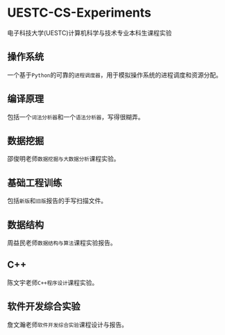 # UESTC-CS-Experiments
电子科技大学(UESTC)计算机科学与技术专业本科生课程实验

## 操作系统
一个基于`Python`的可靠的`进程调度器`，用于模拟操作系统的进程调度和资源分配。  
## 编译原理
包括一个`词法分析器`和一个`语法分析器`，写得很糊弄。
## 数据挖掘
邵俊明老师`数据挖掘与大数据分析`课程实验。
## 基础工程训练
包括`新版`和`旧版`报告的手写扫描文件。
## 数据结构
周益民老师`数据结构与算法`课程实验报告。  
## C++
陈文宇老师`C++程序设计`课程实验。
## 软件开发综合实验
詹文瀚老师`软件开发综合实验`课程设计与报告。